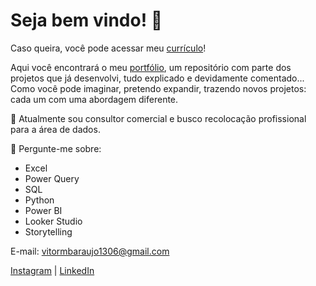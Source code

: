 # Seja bem vindo! 👋

Caso queira, você pode acessar meu [currículo](https://github.com/BitencourtVitor/bitencourtvitor/blob/main/curriculum_vitor.pdf)! 

Aqui você encontrará o meu [portfólio](https://github.com/BitencourtVitor/bitencourtvitor), um repositório com parte dos projetos que já desenvolvi, tudo explicado e devidamente comentado... Como você pode imaginar, pretendo expandir, trazendo novos projetos: cada um com uma abordagem diferente.

🔭 Atualmente sou consultor comercial e busco recolocação profissional para a área de dados.

💬 Pergunte-me sobre: 
- Excel
- Power Query
- SQL
- Python
- Power BI
- Looker Studio 
- Storytelling

E-mail: vitormbaraujo1306@gmail.com

[Instagram](https://www.instagram.com/vitorbitt/) | [LinkedIn](https://www.linkedin.com/in/vitor-bitencourt-063260230/)


<!--
Essa é uma estrutura de comentários que vou manter para caso necessário.
-->
